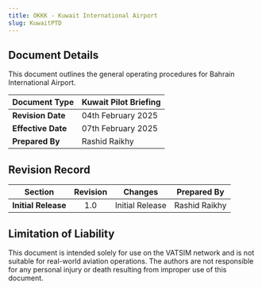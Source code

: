 ```yaml
---
title: OKKK - Kuwait International Airport
slug: KuwaitPTD
---
```


## Document Details
This document outlines the general operating procedures for Bahrain International Airport. 

| **Document Type**   | Kuwait Pilot Briefing |
|---------------------|-------------------------------|
| **Revision Date**   | 04th February 2025              |
| **Effective Date**  | 07th February 2025              |
| **Prepared By**     | Rashid Raikhy     |



## Revision Record
|     **Section**    | **Revision** |   **Changes**   | **Prepared By** |
|:------------------:|:------------:|:---------------:|:-----------------------:|
| **Initial Release** |      1.0     | Initial Release |        Rashid Raikhy        |

## Limitation of Liability
This document is intended solely for use on the VATSIM network and is not suitable for real-world aviation operations. The authors are not responsible for any personal injury or death resulting from improper use of this document. 


